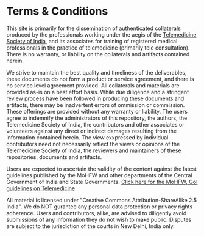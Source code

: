 # Terms & Conditions
This site is primarily for the dissemination of authenticated collaterals produced by the professionals working under the aegis of the [Telemedicine Society of India](https://tsi.org.in/), and its associates for training of registered medical professionals in the practice of telemedicine (primarily tele consultation). There is no warranty, or liability on the collaterals and artifacts contained herein.

We strive to maintain the best quality and timeliness of the deliverables, these documents do not form a product or service agreement, and there is no service level agreement provided. All collaterals and materials are provided as-is on a best effort basis. While due diligence and a stringent review process have been followed in producing these documents and artifacts, there may be inadvertent errors of ommission or commission. These offerings are provided without any warranty or liability. The users agree to indemnify the administrators of this repository, the authors, the Telemedicine Society of India, the contributors and other associates or volunteers against any direct or indirect damages resulting from the information contained herein. The view exxpressed by individual contributors need not necessarily reflect the views or opinions of the Telemedicine Society of India, the reviewers and maintainers of these repositories, documents and artifacts.

Users are expected to ascertain the validity of the content against the latest guidelines published by the MoHFW and other departments of the Central Government of India and State Governments. [Click here for the MoHFW, GoI guidelines on Telemedicine](https://www.mohfw.gov.in/pdf/Telemedicine.pdf)

All material is licensed under "Creative Commons Attribution-ShareAlike 2.5 India". We do NOT gurantee any personal data protection or privacy rights adherence. Users and contributors, alike, are advised to diligently avoid submissions of any information they do not wish to make public. Disputes are subject to the jurisdiction of the courts in New Delhi, India only.
